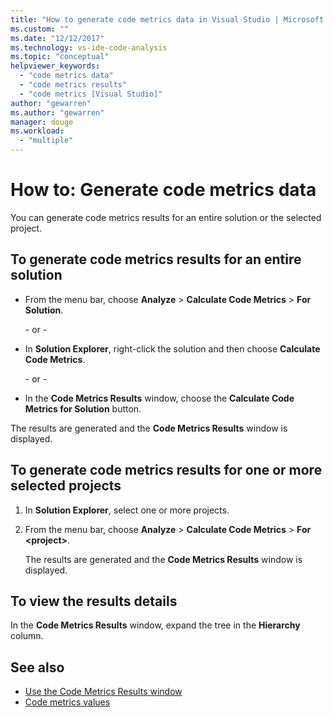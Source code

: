 ```yaml
---
title: "How to generate code metrics data in Visual Studio | Microsoft Docs"
ms.custom: ""
ms.date: "12/12/2017"
ms.technology: vs-ide-code-analysis
ms.topic: "conceptual"
helpviewer_keywords:
  - "code metrics data"
  - "code metrics results"
  - "code metrics [Visual Studio]"
author: "gewarren"
ms.author: "gewarren"
manager: douge
ms.workload:
  - "multiple"
---
```

# How to: Generate code metrics data

You can generate code metrics results for an entire solution or the selected project.

## To generate code metrics results for an entire solution

- From the menu bar, choose **Analyze** > **Calculate Code Metrics** > **For Solution**.

   \- or -

- In **Solution Explorer**, right-click the solution and then choose **Calculate Code Metrics**.

   \- or -

- In the **Code Metrics Results** window, choose the **Calculate Code Metrics for Solution** button.

The results are generated and the **Code Metrics Results** window is displayed.

## To generate code metrics results for one or more selected projects

1. In **Solution Explorer**, select one or more projects.

1. From the menu bar, choose **Analyze** > **Calculate Code Metrics** > **For <project\>**.

   The results are generated and the **Code Metrics Results** window is displayed.

## To view the results details

In the **Code Metrics Results** window, expand the tree in the **Hierarchy** column.

## See also

- [Use the Code Metrics Results window](../code-quality/working-with-code-metrics-data.md)
- [Code metrics values](../code-quality/code-metrics-values.md)